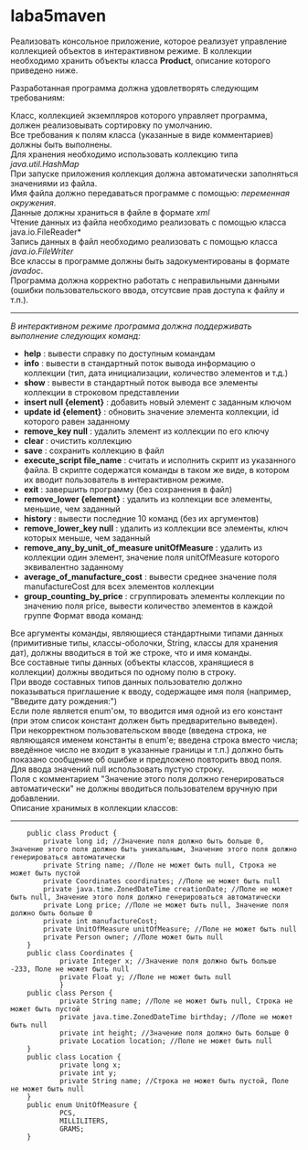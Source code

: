 # laba5maven
Реализовать консольное приложение, которое реализует управление коллекцией объектов в интерактивном режиме. В коллекции необходимо хранить объекты класса **Product**, описание которого приведено ниже.

Разработанная программа должна удовлетворять следующим требованиям:

Класс, коллекцией экземпляров которого управляет программа, должен реализовывать сортировку по умолчанию.  
Все требования к полям класса (указанные в виде комментариев) должны быть выполнены.  
Для хранения необходимо использовать коллекцию типа *java.util.HashMap*  
При запуске приложения коллекция должна автоматически заполняться значениями из файла.  
Имя файла должно передаваться программе с помощью: *переменная окружения*.  
Данные должны храниться в файле в формате *xml*   
Чтение данных из файла необходимо реализовать с помощью класса java.io.FileReader*  
Запись данных в файл необходимо реализовать с помощью класса *java.io.FileWriter*  
Все классы в программе должны быть задокументированы в формате *javadoc*.  
Программа должна корректно работать с неправильными данными (ошибки пользовательского ввода, отсутсвие прав доступа к файлу и т.п.).  

----

*В интерактивном режиме программа должна поддерживать выполнение следующих команд:*  
- **help** : вывести справку по доступным командам
- **info** : вывести в стандартный поток вывода информацию о коллекции (тип, дата инициализации, количество элементов и т.д.)
- **show** : вывести в стандартный поток вывода все элементы коллекции в строковом представлении
- **insert null {element}** : добавить новый элемент с заданным ключом
- **update id {element}** : обновить значение элемента коллекции, id которого равен заданному
- **remove_key null** : удалить элемент из коллекции по его ключу
- **clear** : очистить коллекцию
- **save** : сохранить коллекцию в файл
- **execute_script file_name** : считать и исполнить скрипт из указанного файла. В скрипте содержатся команды в таком же виде, в котором их вводит пользователь в интерактивном режиме.
- **exit** : завершить программу (без сохранения в файл)
- **remove_lower {element}** : удалить из коллекции все элементы, меньшие, чем заданный
- **history** : вывести последние 10 команд (без их аргументов)
- **remove_lower_key null** : удалить из коллекции все элементы, ключ которых меньше, чем заданный
- **remove_any_by_unit_of_measure unitOfMeasure** : удалить из коллекции один элемент, значение поля unitOfMeasure которого эквивалентно заданному
- **average_of_manufacture_cost** : вывести среднее значение поля manufactureCost для всех элементов коллекции
- **group_counting_by_price** : сгруппировать элементы коллекции по значению поля price, вывести количество элементов в каждой группе
Формат ввода команд:

Все аргументы команды, являющиеся стандартными типами данных (примитивные типы, классы-оболочки, String, классы для хранения дат), должны вводиться в той же строке, что и имя команды.   
Все составные типы данных (объекты классов, хранящиеся в коллекции) должны вводиться по одному полю в строку.  
При вводе составных типов данных пользователю должно показываться приглашение к вводу, содержащее имя поля (например, "Введите дату рождения:")  
Если поле является enum'ом, то вводится имя одной из его констант (при этом список констант должен быть предварительно выведен).  
При некорректном пользовательском вводе (введена строка, не являющаяся именем константы в enum'е; введена строка вместо числа; введённое число не входит в указанные границы и т.п.) должно быть показано сообщение об ошибке и предложено повторить ввод поля.  
Для ввода значений null использовать пустую строку.  
Поля с комментарием "Значение этого поля должно генерироваться автоматически" не должны вводиться пользователем вручную при добавлении.  
Описание хранимых в коллекции классов:  

----


        public class Product {  
            private long id; //Значение поля должно быть больше 0, Значение этого поля должно быть уникальным, Значение этого поля должно генерироваться автоматически  
            private String name; //Поле не может быть null, Строка не может быть пустой  
            private Coordinates coordinates; //Поле не может быть null  
            private java.time.ZonedDateTime creationDate; //Поле не может быть null, Значение этого поля должно генерироваться автоматически  
            private Long price; //Поле не может быть null, Значение поля должно быть больше 0  
            private int manufactureCost;  
            private UnitOfMeasure unitOfMeasure; //Поле не может быть null  
            private Person owner; //Поле может быть null  
        }  
        public class Coordinates {  
                private Integer x; //Значение поля должно быть больше -233, Поле не может быть null  
                private Float y; //Поле не может быть null  
                }  
        public class Person {  
                private String name; //Поле не может быть null, Строка не может быть пустой  
                private java.time.ZonedDateTime birthday; //Поле не может быть null  
                private int height; //Значение поля должно быть больше 0  
                private Location location; //Поле не может быть null  
        }  
        public class Location {  
                private long x;  
                private int y;  
                private String name; //Строка не может быть пустой, Поле не может быть null  
        }  
        public enum UnitOfMeasure {  
                PCS,  
                MILLILITERS,  
                GRAMS;  
        } 


